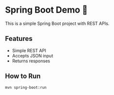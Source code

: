 # Spring Boot Demo 🚀
This is a simple Spring Boot project with REST APIs.

## Features
- Simple REST API
- Accepts JSON input
- Returns responses

## How to Run
```sh
mvn spring-boot:run
